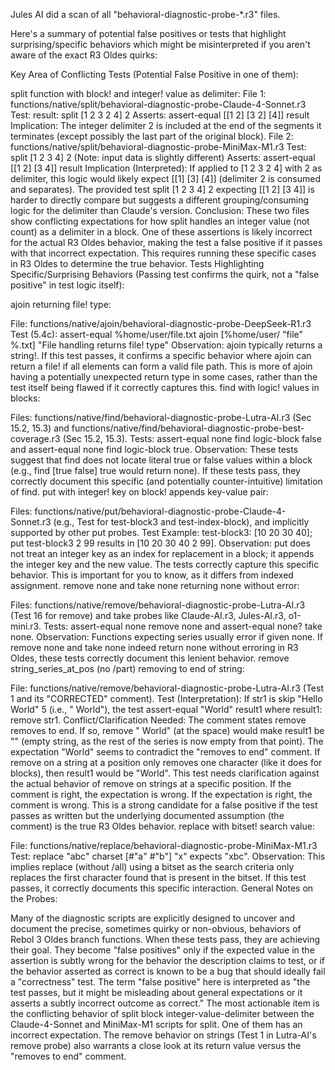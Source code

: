 Jules AI did a scan of all "behavioral-diagnostic-probe-*.r3" files.

Here's a summary of potential false positives or tests that highlight surprising/specific behaviors which might be misinterpreted if you aren't aware of the exact R3 Oldes quirks:

Key Area of Conflicting Tests (Potential False Positive in one of them):

split function with block! and integer! value as delimiter:
File 1: functions/native/split/behavioral-diagnostic-probe-Claude-4-Sonnet.r3
Test: result: split [1 2 3 2 4] 2
Asserts: assert-equal [[1 2] [3 2] [4]] result
Implication: The integer delimiter 2 is included at the end of the segments it terminates (except possibly the last part of the original block).
File 2: functions/native/split/behavioral-diagnostic-probe-MiniMax-M1.r3
Test: split [1 2 3 4] 2 (Note: input data is slightly different)
Asserts: assert-equal [[1 2] [3 4]] result
Implication (Interpreted): If applied to [1 2 3 2 4] with 2 as delimiter, this logic would likely expect [[1] [3] [4]] (delimiter 2 is consumed and separates). The provided test split [1 2 3 4] 2 expecting [[1 2] [3 4]] is harder to directly compare but suggests a different grouping/consuming logic for the delimiter than Claude's version.
Conclusion: These two files show conflicting expectations for how split handles an integer value (not count) as a delimiter in a block. One of these assertions is likely incorrect for the actual R3 Oldes behavior, making the test a false positive if it passes with that incorrect expectation. This requires running these specific cases in R3 Oldes to determine the true behavior.
Tests Highlighting Specific/Surprising Behaviors (Passing test confirms the quirk, not a "false positive" in test logic itself):

ajoin returning file! type:

File: functions/native/ajoin/behavioral-diagnostic-probe-DeepSeek-R1.r3
Test (5.4c): assert-equal %home/user/file.txt ajoin [%home/user/ "file" %.txt] "File handling returns file! type"
Observation: ajoin typically returns a string!. If this test passes, it confirms a specific behavior where ajoin can return a file! if all elements can form a valid file path. This is more of ajoin having a potentially unexpected return type in some cases, rather than the test itself being flawed if it correctly captures this.
find with logic! values in blocks:

Files: functions/native/find/behavioral-diagnostic-probe-Lutra-AI.r3 (Sec 15.2, 15.3) and functions/native/find/behavioral-diagnostic-probe-best-coverage.r3 (Sec 15.2, 15.3).
Tests: assert-equal none find logic-block false and assert-equal none find logic-block true.
Observation: These tests suggest that find does not locate literal true or false values within a block (e.g., find [true false] true would return none). If these tests pass, they correctly document this specific (and potentially counter-intuitive) limitation of find.
put with integer! key on block! appends key-value pair:

Files: functions/native/put/behavioral-diagnostic-probe-Claude-4-Sonnet.r3 (e.g., Test for test-block3 and test-index-block), and implicitly supported by other put probes.
Test Example: test-block3: [10 20 30 40]; put test-block3 2 99 results in [10 20 30 40 2 99].
Observation: put does not treat an integer key as an index for replacement in a block; it appends the integer key and the new value. The tests correctly capture this specific behavior. This is important for you to know, as it differs from indexed assignment.
remove none and take none returning none without error:

Files: functions/native/remove/behavioral-diagnostic-probe-Lutra-AI.r3 (Test 16 for remove) and take probes like Claude-AI.r3, Jules-AI.r3, o1-mini.r3.
Tests: assert-equal none remove none and assert-equal none? take none.
Observation: Functions expecting series usually error if given none. If remove none and take none indeed return none without erroring in R3 Oldes, these tests correctly document this lenient behavior.
remove string_series_at_pos (no /part) removing to end of string:

File: functions/native/remove/behavioral-diagnostic-probe-Lutra-AI.r3 (Test 1 and its "CORRECTED" comment).
Test (Interpretation): If str1 is skip "Hello World" 5 (i.e., " World"), the test assert-equal "World" result1 where result1: remove str1.
Conflict/Clarification Needed: The comment states remove removes to end. If so, remove " World" (at the space) would make result1 be "" (empty string, as the rest of the series is now empty from that point). The expectation "World" seems to contradict the "removes to end" comment. If remove on a string at a position only removes one character (like it does for blocks), then result1 would be "World". This test needs clarification against the actual behavior of remove on strings at a specific position. If the comment is right, the expectation is wrong. If the expectation is right, the comment is wrong. This is a strong candidate for a false positive if the test passes as written but the underlying documented assumption (the comment) is the true R3 Oldes behavior.
replace with bitset! search value:

File: functions/native/replace/behavioral-diagnostic-probe-MiniMax-M1.r3
Test: replace "abc" charset [#"a" #"b"] "x" expects "xbc".
Observation: This implies replace (without /all) using a bitset as the search criteria only replaces the first character found that is present in the bitset. If this test passes, it correctly documents this specific interaction.
General Notes on the Probes:

Many of the diagnostic scripts are explicitly designed to uncover and document the precise, sometimes quirky or non-obvious, behaviors of Rebol 3 Oldes branch functions. When these tests pass, they are achieving their goal. They become "false positives" only if the expected value in the assertion is subtly wrong for the behavior the description claims to test, or if the behavior asserted as correct is known to be a bug that should ideally fail a "correctness" test.
The term "false positive" here is interpreted as "the test passes, but it might be misleading about general expectations or it asserts a subtly incorrect outcome as correct."
The most actionable item is the conflicting behavior of split block integer-value-delimiter between the Claude-4-Sonnet and MiniMax-M1 scripts for split. One of them has an incorrect expectation. The remove behavior on strings (Test 1 in Lutra-AI's remove probe) also warrants a close look at its return value versus the "removes to end" comment.
